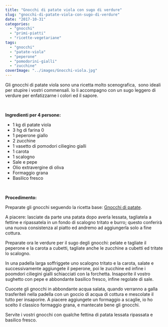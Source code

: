 ```yaml
---
title: "Gnocchi di patate viola con sugo di verdure"
slug: "gnocchi-di-patate-viola-con-sugo-di-verdure"
date: "2017-10-31"
categories: 
  - "gnocchi"
  - "primi-piatti"
  - "ricette-vegetariane"
tags: 
  - "gnocchi"
  - "patate-viola"
  - "peperone"
  - "pomodorini-gialli"
  - "zucchine"
coverImage: "../images/Gnocchi-viola.jpg"
---
```


Gli gnocchi di patate viola sono una ricetta molto scenografica,  sono ideali per stupire i vostri commensali. Io li accompagno con un sugo leggero di verdure per enfatizzarne i colori ed il sapore.

 

**Ingredienti per 4 persone:**

- 1 kg di patate viola
- 3 hg di farina 0
- 1 peperone giallo
- 2 zucchine
- 1 vasetto di pomodori ciliegino gialli
- 1 carota
- 1 scalogno
- Sale e pepe
- Olio extravergine di oliva
- Formaggio grana
- Basilico fresco

 

**Procedimento:**

Preparate gli gnocchi seguendo la ricetta base: [Gnocchi di patate](https://cucinadalnord.it/gnocchi-di-patate/).

A piacere: lasciate da parte una patata dopo averla lessata, tagliatela a fettine e ripassatela in un fondo di scalogno tritato e burro; questo conferirà una nuova consistenza al piatto ed andremo ad aggiungerla solo a fine cottura.

Preparate ora le verdure per il sugo degli gnocchi: pelate e tagliate il peperone e la carota a cubetti, tagliate anche le zucchine a cubetti ed tritate lo scalogno.

In una padella larga soffriggete uno scalogno tritato e la carota, salate e successivamente aggiungete il peperone, poi le zucchine ed infine i poomdori ciliegini gialli schiacciati con la forchetta. Insaporite il vostro sughetto con pepe e abbondante basilico fresco, infine regolate di sale.

Cuocete gli gnocchi in abbondante acqua salata, quando verranno a galla trasferiteli nella padella con un goccio di acqua di cottura e mescolate il tutto per insaporire. A piacere aggiungete un formaggio a scaglie, io ho scelto il classico formaggio grana, e mantecate bene gli gnocchi.

Servite i vostri gnocchi con qualche fettina di patata lessata ripassata e basilico fresco.

